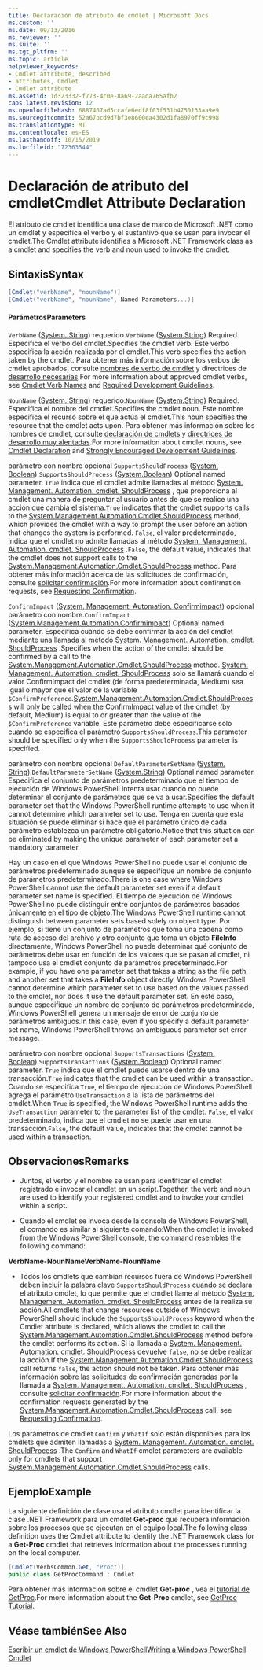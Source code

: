 ```yaml
---
title: Declaración de atributo de cmdlet | Microsoft Docs
ms.custom: ''
ms.date: 09/13/2016
ms.reviewer: ''
ms.suite: ''
ms.tgt_pltfrm: ''
ms.topic: article
helpviewer_keywords:
- Cmdlet attribute, described
- attributes, Cmdlet
- Cmdlet attribute
ms.assetid: 1d323332-f773-4c0e-8a69-2aada765afb2
caps.latest.revision: 12
ms.openlocfilehash: 6887467ad5ccafe6edf8f03f531b4750133aa9e9
ms.sourcegitcommit: 52a67bcd9d7bf3e8600ea4302d1fa8970ff9c998
ms.translationtype: MT
ms.contentlocale: es-ES
ms.lasthandoff: 10/15/2019
ms.locfileid: "72363544"
---
```

# <a name="cmdlet-attribute-declaration"></a><span data-ttu-id="0083d-102">Declaración de atributo del cmdlet</span><span class="sxs-lookup"><span data-stu-id="0083d-102">Cmdlet Attribute Declaration</span></span>

<span data-ttu-id="0083d-103">El atributo de cmdlet identifica una clase de marco de Microsoft .NET como un cmdlet y especifica el verbo y el sustantivo que se usan para invocar el cmdlet.</span><span class="sxs-lookup"><span data-stu-id="0083d-103">The Cmdlet attribute identifies a Microsoft .NET Framework class as a cmdlet and specifies the verb and noun used to invoke the cmdlet.</span></span>

## <a name="syntax"></a><span data-ttu-id="0083d-104">Sintaxis</span><span class="sxs-lookup"><span data-stu-id="0083d-104">Syntax</span></span>

```csharp
[Cmdlet("verbName", "nounName")]
[Cmdlet("verbName", "nounName", Named Parameters...)]
```

#### <a name="parameters"></a><span data-ttu-id="0083d-105">Parámetros</span><span class="sxs-lookup"><span data-stu-id="0083d-105">Parameters</span></span>

<span data-ttu-id="0083d-106">`VerbName` ([System. String](/dotnet/api/System.String)) requerido.</span><span class="sxs-lookup"><span data-stu-id="0083d-106">`VerbName` ([System.String](/dotnet/api/System.String)) Required.</span></span> <span data-ttu-id="0083d-107">Especifica el verbo del cmdlet.</span><span class="sxs-lookup"><span data-stu-id="0083d-107">Specifies the cmdlet verb.</span></span> <span data-ttu-id="0083d-108">Este verbo especifica la acción realizada por el cmdlet.</span><span class="sxs-lookup"><span data-stu-id="0083d-108">This verb specifies the action taken by the cmdlet.</span></span> <span data-ttu-id="0083d-109">Para obtener más información sobre los verbos de cmdlet aprobados, consulte [nombres de verbo de cmdlet](./approved-verbs-for-windows-powershell-commands.md) y directrices de [desarrollo necesarias](./required-development-guidelines.md).</span><span class="sxs-lookup"><span data-stu-id="0083d-109">For more information about approved cmdlet verbs, see [Cmdlet Verb Names](./approved-verbs-for-windows-powershell-commands.md) and [Required Development Guidelines](./required-development-guidelines.md).</span></span>

<span data-ttu-id="0083d-110">`NounName` ([System. String](/dotnet/api/System.String)) requerido.</span><span class="sxs-lookup"><span data-stu-id="0083d-110">`NounName` ([System.String](/dotnet/api/System.String)) Required.</span></span> <span data-ttu-id="0083d-111">Especifica el nombre del cmdlet.</span><span class="sxs-lookup"><span data-stu-id="0083d-111">Specifies the cmdlet noun.</span></span> <span data-ttu-id="0083d-112">Este nombre especifica el recurso sobre el que actúa el cmdlet.</span><span class="sxs-lookup"><span data-stu-id="0083d-112">This noun specifies the resource that the cmdlet acts upon.</span></span> <span data-ttu-id="0083d-113">Para obtener más información sobre los nombres de cmdlet, consulte [declaración de cmdlets](./cmdlet-class-declaration.md) y [directrices de desarrollo muy alentadas](./strongly-encouraged-development-guidelines.md).</span><span class="sxs-lookup"><span data-stu-id="0083d-113">For more information about cmdlet nouns, see [Cmdlet Declaration](./cmdlet-class-declaration.md) and [Strongly Encouraged Development Guidelines](./strongly-encouraged-development-guidelines.md).</span></span>

<span data-ttu-id="0083d-114">parámetro con nombre opcional `SupportsShouldProcess` ([System. Boolean](/dotnet/api/System.Boolean)).</span><span class="sxs-lookup"><span data-stu-id="0083d-114">`SupportsShouldProcess` ([System.Boolean](/dotnet/api/System.Boolean)) Optional named parameter.</span></span> <span data-ttu-id="0083d-115">`True` indica que el cmdlet admite llamadas al método [System. Management. Automation. cmdlet. ShouldProcess](/dotnet/api/System.Management.Automation.Cmdlet.ShouldProcess) , que proporciona al cmdlet una manera de preguntar al usuario antes de que se realice una acción que cambia el sistema.</span><span class="sxs-lookup"><span data-stu-id="0083d-115">`True` indicates that the cmdlet supports calls to the [System.Management.Automation.Cmdlet.ShouldProcess](/dotnet/api/System.Management.Automation.Cmdlet.ShouldProcess) method, which provides the cmdlet with a way to prompt the user before an action that changes the system is performed.</span></span> <span data-ttu-id="0083d-116">`False`, el valor predeterminado, indica que el cmdlet no admite llamadas al método [System. Management. Automation. cmdlet. ShouldProcess](/dotnet/api/System.Management.Automation.Cmdlet.ShouldProcess) .</span><span class="sxs-lookup"><span data-stu-id="0083d-116">`False`, the default value, indicates that the cmdlet does not support calls to the [System.Management.Automation.Cmdlet.ShouldProcess](/dotnet/api/System.Management.Automation.Cmdlet.ShouldProcess) method.</span></span> <span data-ttu-id="0083d-117">Para obtener más información acerca de las solicitudes de confirmación, consulte [solicitar confirmación](./requesting-confirmation-from-cmdlets.md).</span><span class="sxs-lookup"><span data-stu-id="0083d-117">For more information about confirmation requests, see [Requesting Confirmation](./requesting-confirmation-from-cmdlets.md).</span></span>

<span data-ttu-id="0083d-118">`ConfirmImpact` ([System. Management. Automation. Confirmimpact](/dotnet/api/System.Management.Automation.ConfirmImpact)) opcional parámetro con nombre.</span><span class="sxs-lookup"><span data-stu-id="0083d-118">`ConfirmImpact` ([System.Management.Automation.Confirmimpact](/dotnet/api/System.Management.Automation.ConfirmImpact)) Optional named parameter.</span></span> <span data-ttu-id="0083d-119">Especifica cuándo se debe confirmar la acción del cmdlet mediante una llamada al método [System. Management. Automation. cmdlet. ShouldProcess](/dotnet/api/System.Management.Automation.Cmdlet.ShouldProcess) .</span><span class="sxs-lookup"><span data-stu-id="0083d-119">Specifies when the action of the cmdlet should be confirmed by a call to the [System.Management.Automation.Cmdlet.ShouldProcess](/dotnet/api/System.Management.Automation.Cmdlet.ShouldProcess) method.</span></span> <span data-ttu-id="0083d-120">[System. Management. Automation. cmdlet. ShouldProcess](/dotnet/api/System.Management.Automation.Cmdlet.ShouldProcess) solo se llamará cuando el valor ConfirmImpact del cmdlet (de forma predeterminada, Medium) sea igual o mayor que el valor de la variable `$ConfirmPreference`.</span><span class="sxs-lookup"><span data-stu-id="0083d-120">[System.Management.Automation.Cmdlet.ShouldProcess](/dotnet/api/System.Management.Automation.Cmdlet.ShouldProcess) will only be called when the ConfirmImpact value of the cmdlet (by default, Medium) is equal to or greater than the value of the `$ConfirmPreference` variable.</span></span> <span data-ttu-id="0083d-121">Este parámetro debe especificarse solo cuando se especifica el parámetro `SupportsShouldProcess`.</span><span class="sxs-lookup"><span data-stu-id="0083d-121">This parameter should be specified only when the `SupportsShouldProcess` parameter is specified.</span></span>

<span data-ttu-id="0083d-122">parámetro con nombre opcional `DefaultParameterSetName` ([System. String](/dotnet/api/System.String)).</span><span class="sxs-lookup"><span data-stu-id="0083d-122">`DefaultParameterSetName` ([System.String](/dotnet/api/System.String)) Optional named parameter.</span></span> <span data-ttu-id="0083d-123">Especifica el conjunto de parámetros predeterminado que el tiempo de ejecución de Windows PowerShell intenta usar cuando no puede determinar el conjunto de parámetros que se va a usar.</span><span class="sxs-lookup"><span data-stu-id="0083d-123">Specifies the default parameter set that the Windows PowerShell runtime attempts to use when it cannot determine which parameter set to use.</span></span> <span data-ttu-id="0083d-124">Tenga en cuenta que esta situación se puede eliminar si hace que el parámetro único de cada parámetro establezca un parámetro obligatorio.</span><span class="sxs-lookup"><span data-stu-id="0083d-124">Notice that this situation can be eliminated by making the unique parameter of each parameter set a mandatory parameter.</span></span>

<span data-ttu-id="0083d-125">Hay un caso en el que Windows PowerShell no puede usar el conjunto de parámetros predeterminado aunque se especifique un nombre de conjunto de parámetros predeterminado.</span><span class="sxs-lookup"><span data-stu-id="0083d-125">There is one case where Windows PowerShell cannot use the default parameter set even if a default parameter set name is specified.</span></span> <span data-ttu-id="0083d-126">El tiempo de ejecución de Windows PowerShell no puede distinguir entre conjuntos de parámetros basados únicamente en el tipo de objeto.</span><span class="sxs-lookup"><span data-stu-id="0083d-126">The Windows PowerShell runtime cannot distinguish between parameter sets based solely on object type.</span></span> <span data-ttu-id="0083d-127">Por ejemplo, si tiene un conjunto de parámetros que toma una cadena como ruta de acceso del archivo y otro conjunto que toma un objeto **FileInfo** directamente, Windows PowerShell no puede determinar qué conjunto de parámetros debe usar en función de los valores que se pasan al cmdlet, ni tampoco usa el cmdlet conjunto de parámetros predeterminado.</span><span class="sxs-lookup"><span data-stu-id="0083d-127">For example, if you have one parameter set that takes a string as the file path, and another set that takes a **FileInfo** object directly, Windows PowerShell cannot determine which parameter set to use based on the values passed to the cmdlet, nor does it use the default parameter set.</span></span> <span data-ttu-id="0083d-128">En este caso, aunque especifique un nombre de conjunto de parámetros predeterminado, Windows PowerShell genera un mensaje de error de conjunto de parámetros ambiguos.</span><span class="sxs-lookup"><span data-stu-id="0083d-128">In this case, even if you specify a default parameter set name, Windows PowerShell throws an ambiguous parameter set error message.</span></span>

<span data-ttu-id="0083d-129">parámetro con nombre opcional `SupportsTransactions` ([System. Boolean](/dotnet/api/System.Boolean)).</span><span class="sxs-lookup"><span data-stu-id="0083d-129">`SupportsTransactions` ([System.Boolean](/dotnet/api/System.Boolean)) Optional named parameter.</span></span> <span data-ttu-id="0083d-130">`True` indica que el cmdlet puede usarse dentro de una transacción.</span><span class="sxs-lookup"><span data-stu-id="0083d-130">`True` indicates that the cmdlet can be used within a transaction.</span></span> <span data-ttu-id="0083d-131">Cuando se especifica `True`, el tiempo de ejecución de Windows PowerShell agrega el parámetro `UseTransaction` a la lista de parámetros del cmdlet.</span><span class="sxs-lookup"><span data-stu-id="0083d-131">When `True` is specified, the Windows PowerShell runtime adds the `UseTransaction` parameter to the parameter list of the cmdlet.</span></span> <span data-ttu-id="0083d-132">`False`, el valor predeterminado, indica que el cmdlet no se puede usar en una transacción.</span><span class="sxs-lookup"><span data-stu-id="0083d-132">`False`, the default value, indicates that the cmdlet cannot be used within a transaction.</span></span>

## <a name="remarks"></a><span data-ttu-id="0083d-133">Observaciones</span><span class="sxs-lookup"><span data-stu-id="0083d-133">Remarks</span></span>

- <span data-ttu-id="0083d-134">Juntos, el verbo y el nombre se usan para identificar el cmdlet registrado e invocar el cmdlet en un script.</span><span class="sxs-lookup"><span data-stu-id="0083d-134">Together, the verb and noun are used to identify your registered cmdlet and to invoke your cmdlet within a script.</span></span>

- <span data-ttu-id="0083d-135">Cuando el cmdlet se invoca desde la consola de Windows PowerShell, el comando es similar al siguiente comando:</span><span class="sxs-lookup"><span data-stu-id="0083d-135">When the cmdlet is invoked from the Windows PowerShell console, the command resembles the following command:</span></span>

<span data-ttu-id="0083d-136">**VerbName-NounName**</span><span class="sxs-lookup"><span data-stu-id="0083d-136">**VerbName-NounName**</span></span>

- <span data-ttu-id="0083d-137">Todos los cmdlets que cambian recursos fuera de Windows PowerShell deben incluir la palabra clave `SupportsShouldProcess` cuando se declara el atributo cmdlet, lo que permite que el cmdlet llame al método [System. Management. Automation. cmdlet. ShouldProcess](/dotnet/api/System.Management.Automation.Cmdlet.ShouldProcess) antes de la realiza su acción.</span><span class="sxs-lookup"><span data-stu-id="0083d-137">All cmdlets that change resources outside of Windows PowerShell should include the `SupportsShouldProcess` keyword when the Cmdlet attribute is declared, which allows the cmdlet to call the [System.Management.Automation.Cmdlet.ShouldProcess](/dotnet/api/System.Management.Automation.Cmdlet.ShouldProcess) method before the cmdlet performs its action.</span></span> <span data-ttu-id="0083d-138">Si la llamada a [System. Management. Automation. cmdlet. ShouldProcess](/dotnet/api/System.Management.Automation.Cmdlet.ShouldProcess) devuelve `false`, no se debe realizar la acción.</span><span class="sxs-lookup"><span data-stu-id="0083d-138">If the [System.Management.Automation.Cmdlet.ShouldProcess](/dotnet/api/System.Management.Automation.Cmdlet.ShouldProcess) call returns `false`, the action should not be taken.</span></span> <span data-ttu-id="0083d-139">Para obtener más información sobre las solicitudes de confirmación generadas por la llamada a [System. Management. Automation. cmdlet. ShouldProcess](/dotnet/api/System.Management.Automation.Cmdlet.ShouldProcess) , consulte [solicitar confirmación](./requesting-confirmation-from-cmdlets.md).</span><span class="sxs-lookup"><span data-stu-id="0083d-139">For more information about the confirmation requests generated by the [System.Management.Automation.Cmdlet.ShouldProcess](/dotnet/api/System.Management.Automation.Cmdlet.ShouldProcess) call, see [Requesting Confirmation](./requesting-confirmation-from-cmdlets.md).</span></span>

<span data-ttu-id="0083d-140">Los parámetros de cmdlet `Confirm` y `WhatIf` solo están disponibles para los cmdlets que admiten llamadas a [System. Management. Automation. cmdlet. ShouldProcess](/dotnet/api/System.Management.Automation.Cmdlet.ShouldProcess) .</span><span class="sxs-lookup"><span data-stu-id="0083d-140">The `Confirm` and `WhatIf` cmdlet parameters are available only for cmdlets that support [System.Management.Automation.Cmdlet.ShouldProcess](/dotnet/api/System.Management.Automation.Cmdlet.ShouldProcess) calls.</span></span>

## <a name="example"></a><span data-ttu-id="0083d-141">Ejemplo</span><span class="sxs-lookup"><span data-stu-id="0083d-141">Example</span></span>

<span data-ttu-id="0083d-142">La siguiente definición de clase usa el atributo cmdlet para identificar la clase .NET Framework para un cmdlet **Get-proc** que recupera información sobre los procesos que se ejecutan en el equipo local.</span><span class="sxs-lookup"><span data-stu-id="0083d-142">The following class definition uses the Cmdlet attribute to identify the .NET Framework class for a **Get-Proc** cmdlet that retrieves information about the processes running on the local computer.</span></span>

```csharp
[Cmdlet(VerbsCommon.Get, "Proc")]
public class GetProcCommand : Cmdlet
```

<span data-ttu-id="0083d-143">Para obtener más información sobre el cmdlet **Get-proc** , vea el [tutorial de GetProc](./getproc-tutorial.md).</span><span class="sxs-lookup"><span data-stu-id="0083d-143">For more information about the **Get-Proc** cmdlet, see [GetProc Tutorial](./getproc-tutorial.md).</span></span>

## <a name="see-also"></a><span data-ttu-id="0083d-144">Véase también</span><span class="sxs-lookup"><span data-stu-id="0083d-144">See Also</span></span>

[<span data-ttu-id="0083d-145">Escribir un cmdlet de Windows PowerShell</span><span class="sxs-lookup"><span data-stu-id="0083d-145">Writing a Windows PowerShell Cmdlet</span></span>](./writing-a-windows-powershell-cmdlet.md)
